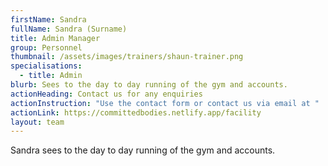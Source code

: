 ```yaml
---
firstName: Sandra
fullName: Sandra (Surname)
title: Admin Manager
group: Personnel
thumbnail: /assets/images/trainers/shaun-trainer.png
specialisations:
  - title: Admin
blurb: Sees to the day to day running of the gym and accounts.
actionHeading: Contact us for any enquiries
actionInstruction: "Use the contact form or contact us via email at "
actionLink: https://committedbodies.netlify.app/facility
layout: team
---
```

Sandra sees to the day to day running of the gym and accounts.